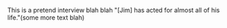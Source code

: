This is a pretend interview blah blah
"[Jim] has acted for almost all of his life."(some more text blah)
 